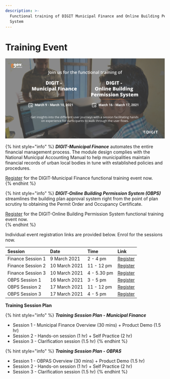 ```yaml
---
description: >-
  Functional training of DIGIT Municipal Finance and Online Building Permission
  System
---
```


# Training Event

![](.gitbook/assets/digit_municipal_finance_creatives-09-1-.jpg)

{% hint style="info" %}
_**DIGIT-Municipal Finance**_ automates the entire financial management process. The module design complies with the National Municipal Accounting Manual to help municipalities maintain financial records of urban local bodies in tune with established policies and procedures. 

[Register](https://us02web.zoom.us/webinar/register/WN_RS-SYWJfSHGjcquS_iCxZw) for the DIGIT-Municipal Finance functional training event now.  
{% endhint %}

{% hint style="info" %}
_**DIGIT-Online Building Permission System \(OBPS\)**_ streamlines the building plan approval system right from the point of plan scrutiny to obtaining the Permit Order and Occupancy Certificate. 

[Register](https://us02web.zoom.us/webinar/register/WN_KgbbqmZRRBeJlD6ylNlx-A) for the DIGIT-Online Building Permission System functional training event now.  
{% endhint %}

Individual event registration links are provided below. Enrol for the sessions now.

| **Session** | **Date** | **Time** | **Link** |
| :--- | :--- | :--- | :--- |
| Finance Session 1 | 9 March 2021 | 2 - 4 pm | [Register](https://us02web.zoom.us/webinar/register/WN_RS-SYWJfSHGjcquS_iCxZw) |
| Finance Session 2 | 10 March 2021 | 11 - 12 pm | [Register](https://us02web.zoom.us/webinar/register/WN_Htwrm_TaTvesjkhMRkgkdQ) |
| Finance Session 3 | 10 March 2021 | 4 - 5.30 pm | [Register](https://us02web.zoom.us/webinar/register/WN_YA8S-8zoSxOiwc_Xjf5A7Q) |
| OBPS Session 1 | 16 March 2021 | 3 - 5 pm | [Register](https://us02web.zoom.us/webinar/register/WN_KgbbqmZRRBeJlD6ylNlx-A) |
| OBPS Session 2 | 17 March 2021 | 11 - 12 pm | [Register](https://us02web.zoom.us/webinar/register/WN_J7hvrS2gSNugkVkdljLZBQ) |
| OBPS Session 3 | 17 March 2021 | 4 - 5 pm | [Register](https://us02web.zoom.us/webinar/register/WN_AQ-eoHJ6RZ2pVQjYRP3pOw) |

**Training Session Plan**

{% hint style="info" %}
_**Training Session Plan - Municipal Finance**_

* Session 1 - Municipal Finance Overview \(30 mins\) + Product Demo \(1.5 hr\)
* Session 2 - Hands-on session \(1 hr\) + Self Practice \(2 hr\)
* Session 3 - Clarification session \(1.5 hr\) 
{% endhint %}

{% hint style="info" %}
_**Training Session Plan - OBPAS**_

* Session 1 - OBPAS Overview \(30 mins\) + Product Demo \(1.5 hr\)
* Session 2 - Hands-on session \(1 hr\) + Self Practice \(2 hr\)
* Session 3 - Clarification session \(1.5 hr\)
{% endhint %}



